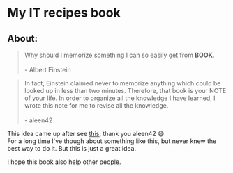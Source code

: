 # My IT recipes book

## About:
> Why should I memorize something I can so easily get from **BOOK**. <br/><br/> - Albert Einstein

>In fact, Einstein claimed never to memorize anything which could be looked up in less than two minutes. Therefore, that book is your NOTE of your life. In order to organize all the knowledge I have learned, I wrote this note for me to revise all the knowledge. <br/><br/> - aleen42

This idea came up after see [this](https://github.com/aleen42/PersonalWiki), thank you aleen42 :smile: <br/>
For a long time I've though about something like this, but never knew the best way to do it. But this is just a great idea.

I hope this book also help other people.

